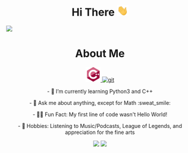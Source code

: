 <!-- Header -->
<h1 align = "center" > Hi There <img src="https://raw.githubusercontent.com/ABSphreak/ABSphreak/master/gifs/Hi.gif" width="30px"> </h1>
<img src="https://user-images.githubusercontent.com/80483712/126913697-e731a08f-7e8e-4b36-9ff2-8bf83f37cfa6.gif">
<!-- About Me -->
<h1 align = "center" > About Me </h1>
<p align="center"> <a href="https://www.w3schools.com/cpp/" target="_blank"> <img src="https://raw.githubusercontent.com/devicons/devicon/master/icons/cplusplus/cplusplus-original.svg" alt="cplusplus" width="40" height="40"/> </a> <a href="https://git-scm.com/" target="_blank"> <img src="https://www.vectorlogo.zone/logos/git-scm/git-scm-icon.svg" alt="git" width="40" height="40"/> </a> </p>
  
<p align = "center"> - 🌱 I’m currently learning Python3 and C++  </p> <p align = "center">
- 💬 Ask me about anything, except for Math :sweat_smile:  </p> <p align = "center">
- 👨‍💻 Fun Fact: My first line of code wasn't Hello World!  </p> <p align = "center">
- 👯 Hobbies: Listening to Music/Podcasts, League of Legends, and appreciation for the fine arts </p> 
<!-- Stats -->
<p align="center">
  <img src ="https://github-readme-stats.vercel.app/api?username=ClaytonBranstetter&show_icons=true&count_private=true&theme=great-gatsby&hide_border=true&hide=issues,contribs&bg_color=00000000">
  <img src ="https://github-readme-stats.vercel.app/api/top-langs/?username=ClaytonBranstetter&layout=compact&hide_border=true&theme=great-gatsby&bg_color=00000000&langs_count=6&hide=c%23,shaderlab">
</p>
